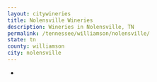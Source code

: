 ```yaml
---
layout: citywineries
title: Nolensville Wineries
description: Wineries in Nolensville, TN
permalink: /tennessee/williamson/nolensville/
state: tn
county: williamson
city: nolensville
---
```

-
